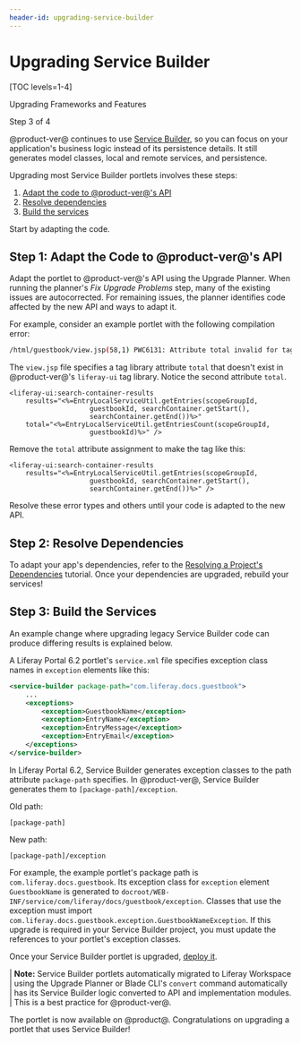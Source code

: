 ```yaml
---
header-id: upgrading-service-builder
---
```


# Upgrading Service Builder

[TOC levels=1-4]

<div class="learn-path-step row">
    <p id="stepTitle">Upgrading Frameworks and Features</p><p>Step 3 of 4</p>
</div>

@product-ver@ continues to use 
[Service Builder](/docs/7-2/appdev/-/knowledge_base/a/service-builder), so
you can focus on your application's business logic instead of its persistence
details. It still generates model classes, local and remote services, and
persistence. 

Upgrading most Service Builder portlets involves these steps: 

1.  [Adapt the code to @product-ver@'s API](step-1-adapt-the-code-to-product-vers-api)
2.  [Resolve dependencies](step-2-resolve-dependencies)
3.  [Build the services](step-3-build-the-services)

Start by adapting the code. 

## Step 1: Adapt the Code to @product-ver@'s API

Adapt the portlet to @product-ver@'s API using the Upgrade Planner. When
running the planner's *Fix Upgrade Problems* step, many of the existing issues
are autocorrected. For remaining issues, the planner identifies code affected by
the new API and ways to adapt it.

For example, consider an example portlet with the following compilation error:

```bash
/html/guestbook/view.jsp(58,1) PWC6131: Attribute total invalid for tag search-container-results according to TLD
```

The `view.jsp` file specifies a tag library attribute `total` that doesn't exist
in @product-ver@'s `liferay-ui` tag library. Notice the second attribute
`total`. 

```markup
<liferay-ui:search-container-results
    results="<%=EntryLocalServiceUtil.getEntries(scopeGroupId,
                    guestbookId, searchContainer.getStart(),
                    searchContainer.getEnd())%>"
    total="<%=EntryLocalServiceUtil.getEntriesCount(scopeGroupId,
                    guestbookId)%>" />
```

Remove the `total` attribute assignment to make the tag like this:

```markup
<liferay-ui:search-container-results
    results="<%=EntryLocalServiceUtil.getEntries(scopeGroupId,
                    guestbookId, searchContainer.getStart(),
                    searchContainer.getEnd())%>" />
```

Resolve these error types and others until your code is adapted to the new API. 

## Step 2: Resolve Dependencies

To adapt your app's dependencies, refer to the
[Resolving a Project's Dependencies](/docs/7-2/tutorials/-/knowledge_base/t/resolving-a-projects-dependencies)
tutorial. Once your dependencies are upgraded, rebuild your services!

## Step 3: Build the Services

<!--Uncomment once article is available
To rebuild your portlet's services, see the Running Service Builder article.
-->

An example change where upgrading legacy Service Builder code can produce
differing results is explained below.

A Liferay Portal 6.2 portlet's `service.xml` file specifies exception class
names in `exception` elements like this:

```xml
<service-builder package-path="com.liferay.docs.guestbook">
    ...
    <exceptions>
        <exception>GuestbookName</exception>
        <exception>EntryName</exception>
        <exception>EntryMessage</exception>
        <exception>EntryEmail</exception>
    </exceptions>
</service-builder>
```

In Liferay Portal 6.2, Service Builder generates exception classes to the path
attribute `package-path` specifies. In @product-ver@, Service Builder generates
them to `[package-path]/exception`. 

Old path:

```
[package-path]
```

New path:

```
[package-path]/exception 
```

For example, the example portlet's package path is
`com.liferay.docs.guestbook`. Its exception class for `exception` element
`GuestbookName` is generated to
`docroot/WEB-INF/service/com/liferay/docs/guestbook/exception`. Classes that use
the exception must import
`com.liferay.docs.guestbook.exception.GuestbookNameException`. If this upgrade
is required in your Service Builder project, you must update the references to
your portlet's exception classes. 

Once your Service Builder portlet is upgraded,
[deploy it](/docs/7-2/reference/-/knowledge_base/r/deploying-a-project).

| **Note:** Service Builder portlets automatically migrated to Liferay Workspace
| using the Upgrade Planner or Blade CLI's `convert` command automatically
| has its Service Builder logic converted to API and implementation modules.
| This is a best practice for @product-ver@.

The portlet is now available on @product@. Congratulations on upgrading a
portlet that uses Service Builder!

